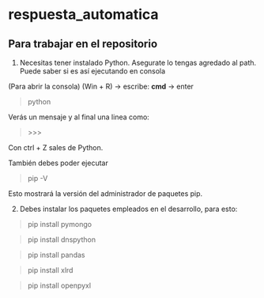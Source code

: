 # respuesta_automatica

## Para trabajar en el repositorio

1. Necesitas tener instalado Python. Asegurate lo tengas agredado al path. Puede saber si es así ejecutando en consola

(Para abrir la consola)
(Win + R) -> escribe: **cmd** -> enter

> python

Verás un mensaje y al final una linea como:

> \>\>\>

Con ctrl + Z sales de Python.

También debes poder ejecutar

> pip -V

Esto mostrará la versión del administrador de paquetes pip.

2. Debes instalar los paquetes empleados en el desarrollo, para esto:

> pip install pymongo 

> pip install dnspython

> pip install pandas

> pip install xlrd

> pip install openpyxl